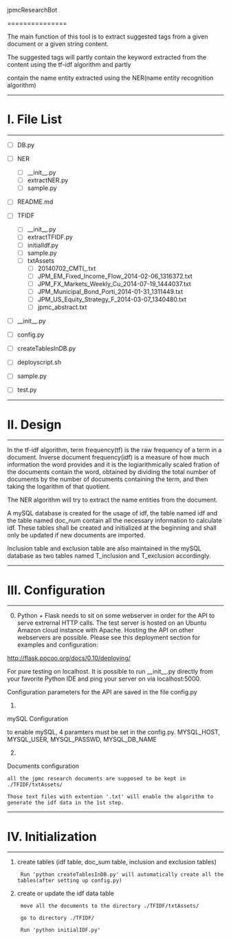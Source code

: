 jpmcResearchBot

===============

The main function of this tool is to extract suggested tags from a given document or a given string content.

The suggested tags will partly contain the keyword extracted from the content using the tf-idf algorithm and partly 

contain the name entity extracted using the NER(name entity recognition algorithm)

----------

# I. File List

----------
- [ ] DB.py

- [ ] NER
  - [ ] \_\_init\_\_.py
  - [ ] extractNER.py
  - [ ] sample.py

- [ ]  README.md

- [ ] TFIDF

  - [ ] \_\_init\_\_.py
  - [ ] extractTFIDF.py
  - [ ] initialIdf.py
  - [ ] sample.py
  - [ ] txtAssets
    - [ ] 20140702\_CMTI\_.txt
    - [ ] JPM\_EM\_Fixed\_Income\_Flow\_2014-02-06\_1316372.txt
    - [ ] JPM\_FX\_Markets\_Weekly\_Cu\_2014-07-19\_1444037.txt
    - [ ] JPM\_Municipal\_Bond\_Porti\_2014-01-31\_1311449.txt
    - [ ] JPM\_US\_Equity\_Strategy\_F\_2014-03-07\_1340480.txt
    - [ ] jpmc\_abstract.txt

- [ ] \_\_init\_\_.py
- [ ] config.py
- [ ] createTablesInDB.py
- [ ] deployscript.sh
- [ ] sample.py
- [ ] test.py

----------

# II. Design

----------

In the tf-idf algorithm, term frequency(tf) is the raw frequency of a term in a document. Inverse document frequency(idf) is a measure of how much information the word provides and it is the logiarithmically scaled fration of the documents contain the word, obtained by dividing the total number of documents by the number of documents containing the term, and then taking the logarithm of that quotient.

The NER algorithm will try to extract the name entities from the document. 

A mySQL database is created for the usage of idf, the table named idf and the table named doc\_num contain all the necessary information to calculate idf. These tables shall be created and initialized at the beginning and shall only be updated if new documents are imported.

Inclusion table and exclusion table are also maintained in the mySQL database as two tables named T\_inclusion and T\_exclusion accordingly.

-----------

# III. Configuration

-----------

0) Python + Flask needs to sit on some webserver in order for the API to serve extrernal HTTP calls. The test server is hosted on an Ubuntu Amazon cloud instance with Apache. Hosting the API on other webservers are possible. Please see this deployment section for examples and configuration:

http://flask.pocoo.org/docs/0.10/deploying/

For pure testing on localhost. It is possible to run \_\_init\_\_.py directly from your favorite Python IDE and ping your server on via localhost:5000.

Configuration parameters for the API are saved in the file config.py

1)

mySQL Configuration

  to enable mySQL, 4 paramters must be set in the config.py. MYSQL_HOST, MYSQL_USER, MYSQL_PASSWD, MYSQL_DB_NAME

2)

Documents configuration

    all the jpmc research documents are supposed to be kept in ./TFIDF/txtAssets/ 

    Those text files with extention '.txt' will enable the algorithm to generate the idf data in the 1st step.

-----------

# IV. Initialization

-----------

1) create tables (idf table, doc\_sum table, inclusion and exclusion tables)

        Run 'python createTablesInDB.py' will automatically create all the tables(after setting up config.py)

2) create or update the idf data table

        move all the documents to the directory ./TFIDF/txtAssets/

        go to directory ./TFIDF/

        Run 'python initialIDF.py' 

